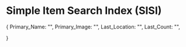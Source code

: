 # Simple Item Search Index (SISI)

{
	Primary_Name: "",
	Primary_Image: "",
	Last_Location: "",
	Last_Count: "",
	
	
}